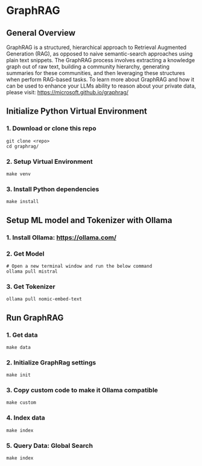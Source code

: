 # GraphRAG

## General Overview
GraphRAG is a structured, hierarchical approach to Retrieval Augmented Generation (RAG), as opposed to naive semantic-search approaches using plain text snippets. The GraphRAG process involves extracting a knowledge graph out of raw text, building a community hierarchy, generating summaries for these communities, and then leveraging these structures when perform RAG-based tasks. To learn more about GraphRAG and how it can be used to enhance your LLMs ability to reason about your private data, please visit: https://microsoft.github.io/graphrag/

## Initialize Python Virtual Environment
### 1. Download or clone this repo
```shell
git clone <repo>
cd graphrag/
```

### 2. Setup Virtual Environment
```shell
make venv
```

### 3. Install Python dependencies
```shell
make install
```

## Setup ML model and Tokenizer with Ollama
### 1. Install Ollama: https://ollama.com/

### 2. Get Model
```shell
# Open a new terminal window and run the below command
ollama pull mistral
```

### 3. Get Tokenizer
```shell
ollama pull nomic-embed-text
```


## Run GraphRAG
### 1. Get data
```shell
make data
```

### 2. Initialize GraphRag settings
```shell
make init
```

### 3. Copy custom code to make it Ollama compatible
```shell
make custom
```

### 4. Index data
```shell
make index
```

### 5. Query Data: Global Search
```shell
make index
```
